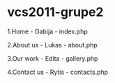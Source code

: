 # vcs2011-grupe2

1.Home - Gabija - index.php

2.About us - Lukas - about.php

3.Our work - Edita - gallery.php

4.Contact us - Rytis - contacts.php
